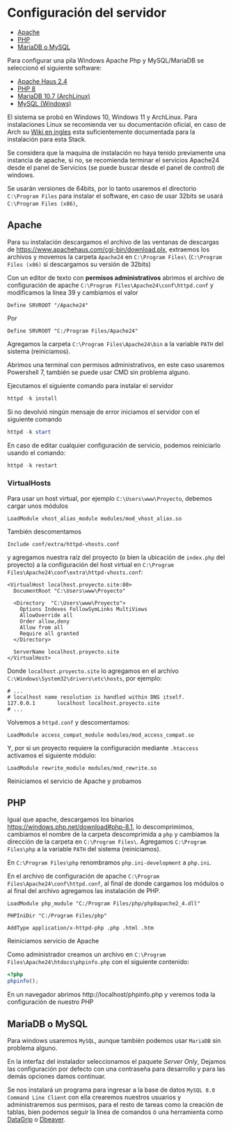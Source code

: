 # Configuración del servidor

* [Apache](#apache)
* [PHP](#php)
* [MariaDB o MySQL](#mariadb-o-mysql)

Para configurar una pila Windows Apache Php y MySQL/MariaDB se seleccionó el siguiente software:

+ [Apache Haus 2.4](https://www.apachehaus.com/cgi-bin/download.plx)
+ [PHP 8](https://windows.php.net/download#php-8.1)
+ [MariaDB 10.7 (ArchLinux)](https://mariadb.org/download/?t=mariadb&p=mariadb&r=10.6.7&os=windows&cpu=x86_64&pkg=msi&m=gigenet)
+ [MySQL (Windows)](https://dev.mysql.com/downloads/installer/)

El sistema se probó en Windows 10, Windows 11 y ArchLinux. Para instalaciones
Linux se recomienda ver su documentación oficial, en caso de Arch su [Wiki
en ingles](https://wiki.archlinux.org) esta suficientemente documentada para la instalación para esta Stack.

Se considera que la maquina de instalación no haya tenido previamente una 
instancia de apache, si no, se recomienda terminar el servicios Apache24 
desde el panel de Servicios (se puede buscar desde el panel de control) de 
windows.

Se usarán versiones de 64bits, por lo tanto usaremos el directorio 
`C:\Program Files` para instalar el software, en caso de usar 32bits se usará 
`C:\Program Files (x86)`,

## Apache

Para su instalación descargamos el archivo de las ventanas de descargas  
de https://www.apachehaus.com/cgi-bin/download.plx, extraemos los archivos
y movemos la carpeta `Apache24` en `C:\Program Files\` 
(`C:\Program Files (x86)` si descargamos su versión de 32bits)

Con un editor de texto con **permisos administrativos** abrimos el archivo 
de configuración de apache `C:\Program Files\Apache24\conf\httpd.conf` y 
modificamos la linea 39 y cambiamos el valor  

```apacheconf
Define SRVROOT "/Apache24"
```

Por 

```apacheconf
Define SRVROOT "C:/Program Files/Apache24"
```

Agregamos la carpeta `C:\Program Files\Apache24\bin` a la variable `PATH` del 
sistema (reiniciamos).

Abrimos una terminal con permisos administrativos, en este caso usaremos 
Powershell 7, también se puede usar CMD sin problema alguno.

Ejecutamos el siguiente comando para instalar el servidor

```powershell
httpd -k install
```

Si no devolvió ningún mensaje de error iniciamos el servidor con el siguiente
comando

```powershell
httpd -k start
```

En caso de editar cualquier configuración de servicio, podemos reiniciarlo 
usando el comando:

```powershell
httpd -k restart
```

### VirtualHosts

Para usar un host virtual, por ejemplo `C:\Users\www\Proyecto`, debemos cargar unos módulos

```apacheconf
LoadModule vhost_alias_module modules/mod_vhost_alias.so
```

También descomentamos 

```apacheconf
Include conf/extra/httpd-vhosts.conf
```

y agregamos nuestra raíz del proyecto (o bien la ubicación de `index.php` del proyecto) a la configuración
del host virtual en `C:\Program Files\Apache24\conf\extra\httpd-vhosts.conf`:

```apacheconf
<VirtualHost localhost.proyecto.site:80>
  DocumentRoot "C:\Users\www\Proyecto"
 
  <Directory  "C:\Users\www\Proyecto">
    Options Indexes FollowSymLinks MultiViews
    AllowOverride all
    Order allow,deny
    Allow from all
    Require all granted
  </Directory>
  
  ServerName localhost.proyecto.site
</VirtualHost>
```

Donde `localhost.proyecto.site` lo agregamos en el archivo `C:\Windows\System32\drivers\etc\hosts`, por ejemplo:

```unixconfig
# ...
# localhost name resolution is handled within DNS itself.
127.0.0.1       localhost localhost.proyecto.site
# ...
```

Volvemos a `httpd.conf` y descomentamos:

```apacheconf
LoadModule access_compat_module modules/mod_access_compat.so
```

Y, por si un proyecto requiere la configuración mediante `.htaccess` activamos el siguiente módulo:

```apacheconf
LoadModule rewrite_module modules/mod_rewrite.so
```

Reiniciamos el servicio de Apache y probamos

## PHP

Igual que apache, descargamos los binarios
https://windows.php.net/download#php-8.1, lo descomprimimos, cambiamos el 
nombre de la carpeta descomprimida a `php` y cambiamos la dirección de la 
carpeta en `C:\Program Files\`. Agregamos `C:\Program Files\php` a la variable 
`PATH` del sistema (reiniciamos).

En `C:\Program Files\php` renombramos `php.ini-development` a `php.ini`.

En el archivo de configuración de apache `C:\Program Files\Apache24\conf\httpd.conf`, 
al final de donde cargamos los módulos o al final del archivo agregamos las instalación
de PHP.

```apacheconf
LoadModule php_module "C:/Program Files/php/php8apache2_4.dll"

PHPIniDir "C:/Program Files/php"

AddType application/x-httpd-php .php .html .htm
```

Reiniciamos servicio de Apache

Como administrador creamos un archivo en `C:\Program Files\Apache24\htdocs\phpinfo.php`
con el siguiente contenido:

```php
<?php
phpinfo();
```

En un navegador abrimos http://localhost/phpinfo.php y veremos toda la configuración de nuestro PHP

## MariaDB o MySQL

Para windows usaremos `MySQL`, aunque también podemos usar `MariaDB` sin
problema alguno.

En la interfaz del instalador seleccionamos el paquete *Server Only*, Dejamos 
las configuración por defecto con una contraseña para desarrollo y para las 
demás opciones damos continuar.

Se nos instalará un programa para ingresar a la base de datos 
`MySQL 8.0 Command Line Client` con ella crearemos nuestros usuarios y 
administraremos sus permisos, para el resto de tareas como la creación de 
tablas, bien podemos seguir la línea de comandos ó una herramienta 
como [DataGrip](https://www.jetbrains.com/datagrip/) o [Dbeaver](https://dbeaver.io).